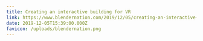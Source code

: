 ```yaml
---
title: Creating an interactive building for VR
link: https://www.blendernation.com/2019/12/05/creating-an-interactive-building-for-vr/
date: 2019-12-05T15:39:00.000Z
favicon: /uploads/blendernation.png
---
```

